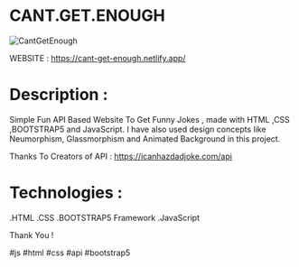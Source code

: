 # CANT.GET.ENOUGH
![CantGetEnough](https://user-images.githubusercontent.com/63893110/132252104-15af9dca-56f2-4de1-8015-fa25d6b1d661.png)

WEBSITE : https://cant-get-enough.netlify.app/

# Description :
Simple Fun API Based Website To Get Funny Jokes , made with HTML ,CSS ,BOOTSTRAP5 and JavaScript.
I have also used design concepts like Neumorphism, Glassmorphism and Animated Background in this project.

Thanks To Creators of API : https://icanhazdadjoke.com/api

# Technologies :
.HTML
.CSS
.BOOTSTRAP5 Framework
.JavaScript

Thank You !


#js #html #css #api #bootstrap5 
